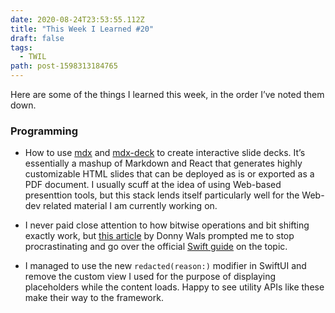 ```yaml
---
date: 2020-08-24T23:53:55.112Z
title: "This Week I Learned #20"
draft: false
tags:
  - TWIL
path: post-1598313184765
---
```

Here are some of the things I learned this week, in the order I’ve noted them down.

### Programming

* How to use [mdx](https://mdxjs.com/) and [mdx-deck](https://github.com/jxnblk/mdx-deck) to create interactive slide decks. It’s essentially a mashup of Markdown and React that generates highly customizable HTML slides that can be deployed as is or exported as a PDF document. I usually scuff at the idea of using Web-based presenttion tools, but this stack lends itself particularly well for the Web-dev related material I am currently working on.

* I never paid close attention to how bitwise operations and bit shifting exactly work, but [this article](https://www.donnywals.com/understanding-swifts-optionset/) by Donny Wals prompted me to stop procrastinating and go over the official [Swift guide](https://docs.swift.org/swift-book/LanguageGuide/AdvancedOperators.html) on the topic.

* I managed to use the new `redacted(reason:)` modifier in SwiftUI and remove the custom view I used for the purpose of displaying placeholders while the content loads. Happy to see utility APIs like these make their way to the framework.
